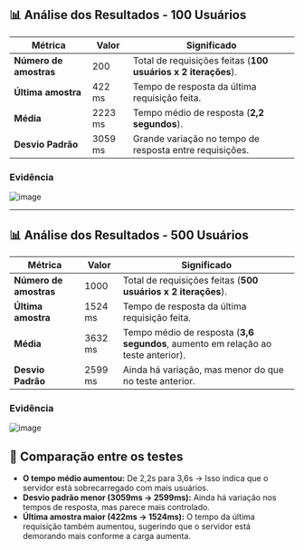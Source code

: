## 📊 Análise dos Resultados - 100 Usuários

| **Métrica**         | **Valor**  | **Significado** |
|---------------------|------------|----------------|
| **Número de amostras** | 200        | Total de requisições feitas (**100 usuários x 2 iterações**). |
| **Última amostra**  | 422 ms      | Tempo de resposta da última requisição feita. |
| **Média**          | 2223 ms     | Tempo médio de resposta (**2,2 segundos**). |
| **Desvio Padrão**  | 3059 ms     | Grande variação no tempo de resposta entre requisições. |

### Evidência
![image](https://github.com/user-attachments/assets/c809fb37-0fbb-4306-a9a2-cdac9db29a47)

---

## 📊 Análise dos Resultados - 500 Usuários

| **Métrica**         | **Valor**  | **Significado** |
|---------------------|------------|----------------|
| **Número de amostras** | 1000        | Total de requisições feitas (**500 usuários x 2 iterações**). |
| **Última amostra**  | 1524 ms     | Tempo de resposta da última requisição feita. |
| **Média**          | 3632 ms     | Tempo médio de resposta (**3,6 segundos**, aumento em relação ao teste anterior). |
| **Desvio Padrão**  | 2599 ms     | Ainda há variação, mas menor do que no teste anterior. |

### Evidência
![image](https://github.com/user-attachments/assets/a418bdfe-999c-43eb-b5e4-cfaefa846d25)

## 📌 Comparação entre os testes
- **O tempo médio aumentou:** De 2,2s para 3,6s → Isso indica que o servidor está sobrecarregado com mais usuários.
- **Desvio padrão menor (3059ms → 2599ms):** Ainda há variação nos tempos de resposta, mas parece mais controlado.
- **Última amostra maior (422ms → 1524ms):** O tempo da última requisição também aumentou, sugerindo que o servidor está demorando mais conforme a carga aumenta.

